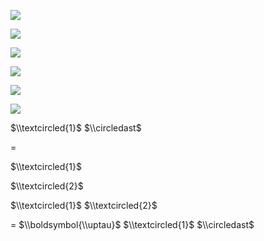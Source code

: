 ![](https://www.nta.go.jp/tmp/fcdf646a-b59f-4b77-8a1d-fbe76bedb6ca/images/5bcc199ad4f9d46a6d0802b5d9ca6ba4ddba354bc5f4bc1bdcf6f0fb05deecad.jpg)

![](https://www.nta.go.jp/tmp/fcdf646a-b59f-4b77-8a1d-fbe76bedb6ca/images/199913a55e26d7c6af20d6f4032a2d12e515adeabb445b912d90340ea914ed73.jpg)

![](https://www.nta.go.jp/tmp/fcdf646a-b59f-4b77-8a1d-fbe76bedb6ca/images/77b487c5812b39cb65493d7ca0fc31616f31f54a31fb3553967b2ebc35c7e5c6.jpg)

![](https://www.nta.go.jp/tmp/fcdf646a-b59f-4b77-8a1d-fbe76bedb6ca/images/95d56a4d1b1eae5869ea94367de126a5a8fdfaeb058c79167d929e23384c2171.jpg)

![](https://www.nta.go.jp/tmp/fcdf646a-b59f-4b77-8a1d-fbe76bedb6ca/images/61f6d6b66bac4404356eaeb0f9a086be3d9021f8bedc275d4d07bab34eea2e42.jpg)

![](https://www.nta.go.jp/tmp/fcdf646a-b59f-4b77-8a1d-fbe76bedb6ca/images/697ad41681c0c1fb95489b583c621dbe85bb095329ce5f04f053d32da67708c5.jpg)

$\\textcircled{1}$ $\\circledast$

$=$

$\\textcircled{1}$

$\\textcircled{2}$

$\\textcircled{1}$ $\\textcircled{2}$

$=$ $\\boldsymbol{\\uptau}$ $\\textcircled{1}$ $\\circledast$